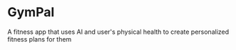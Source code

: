 # GymPal
A fitness app that uses AI and user's physical health to create personalized fitness plans for them
